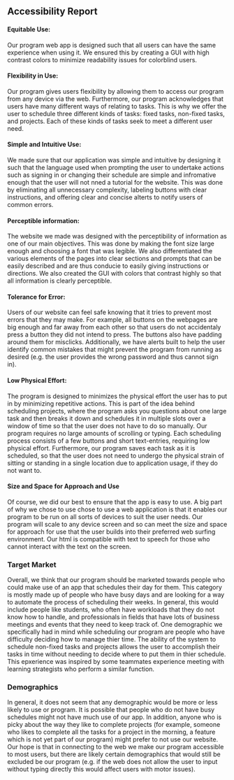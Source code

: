 ## Accessibility Report

#### Equitable Use:

Our program web app is designed such that all users can have the same experience when using it. We ensured this by creating a GUI with high contrast colors to minimize readability issues for colorblind users.

#### Flexibility in Use:

Our program gives users flexibility by allowing them to access our program from any device via the web. Furthermore, our program acknowledges that users have many different ways of relating to tasks. This is why we offer the user to schedule three different kinds of tasks: fixed tasks, non-fixed tasks, and projects. Each of these kinds of tasks seek to meet a different user need.

#### Simple and Intuitive Use:

We made sure that our application was simple and intuitive by designing it such that the language used when prompting the user to undertake actions such as signing in or changing their schedule are simple and infromative enough that the user will not nned a tutorial for the website. This was done by eliminating all unnecessary complexity, labeling buttons with clear instructions, and offering clear and concise alterts to notify users of common errors.

#### Perceptible information: 

The website we made was designed with the perceptibility of information as one of our main objectives. This was done by making the font size large enough and choosing a font that was legible. We also differentiated the various elements of the pages into clear sections and prompts that can be easily described and are thus conducie to easily giving instructions or directions. We also created the GUI with colors that contrast highly so that all information is clearly perceptible.

#### Tolerance for Error: 

Users of our website can feel safe knowing that it tries to prevent most errors that they may make. For example, all buttons on the webpages are big enough and far away from each other so that users do not accidentaly press a button they did not intend to press. The buttons also have padding around them for misclicks.
Additionally, we have alerts built to help the user identify common mistakes that might prevent the program from running as desired (e.g. the user provides the wrong password and thus cannot sign in).

#### Low Physical Effort:

The program is designed to minimizes the physical effort the user has to put in by minimizing repetitive actions. This is part of the idea behind scheduling projects, where the program asks you questions about one large task and then breaks it down and schedules it in multiple slots over a window of time so that the user does not have to do so manually.
Our program requires no large amounts of scrolling or typing. Each scheduling process consists of a few buttons and short text-entries, requiring low physical effort. Furthermore, our program saves each task as it is scheduled, so that the user does not need to undergo the physical strain of sitting or standing in a single location due to application usage, if they do not want to.

#### Size and Space for Approach and Use

Of course, we did our best to ensure that the app is easy to use. A big part of why we chose to use chose to use a web application is that it enables our program to be run on all sorts of devices to suit the user needs. Our program will scale to any device screen and so can meet the size and space for approach for use that the user builds into their preferred web surfing environment. Our html is compatible with text to speech for those who cannot interact with the text on the screen.

### Target Market

Overall, we think that our program should be marketed towards people who could make use of an app that schedules their day for them. This category is mostly made up of people who have busy days and are looking for a way to automate the process of scheduling their weeks. In general, this would include people like students, who often have workloads that they do not know how to handle, and professionals in fields that have lots of business meetings and events that they need to keep track of. One demographic we specifically had in mind while scheduling our program are people who have difficulty deciding how to manage thier time. The ability of the system to schedule non-fixed tasks and projects allows the user to accomplish their tasks in time without needing to decide where to put them in thier schedule. This epxerience was inspired by some teammates experience meeting with learning strategists who perform a similar function.

### Demographics

In general, it does not seem that any demographic would be more or less likely to use or program. It is possible that people who do not have busy schedules might not have much use of our app. In addition, anyone who is picky about the way they like to complete projects (for example, someone who likes to complete all the tasks for a project in the morning, a feature which is not yet part of our program) might prefer to not use our website. Our hope is that in connecting to the web we make our program accessible to most users, but there are likely certain demographics that would still be excluded be our program (e.g. if the web does not allow the user to input without typing directly this would affect users with motor issues).
